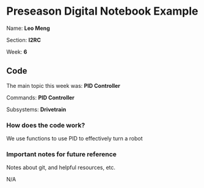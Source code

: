 # Preseason Digital Notebook Example
Name: **Leo Meng**

Section: **I2RC**

Week: **6**


## Code
The main topic this week was: **PID Controller**

Commands: **PID Controller**

Subsystems: **Drivetrain**

### How does the code work?
We use functions to use PID to effectively turn a robot 


### Important notes for future reference
Notes about git, and helpful resources, etc. 

N/A